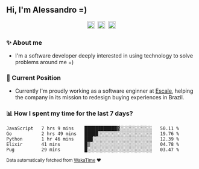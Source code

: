 ## Hi, I'm Alessandro =)

<p align="center">
  <a href="https://www.linkedin.com/in/alessandro-costa-dev/"><img src="https://img.shields.io/badge/-alessandro--costa--dev-%233f7ec6?style=flat-square&logo=Linkedin&logoColor=white" height="20"/></a>&nbsp;&nbsp;<a href="https://medium.com/@alessandro_costa"><img src="https://img.shields.io/badge/-%40alessandro__costa-%20black?style=flat-square&logo=Medium" height="20"/></a>&nbsp;&nbsp;<a href="mailto:alessandro96fc@gmail.com"><img src="https://img.shields.io/badge/-alessandro96fc%40gmail.com-%23c14438?style=flat-square&logo=Gmail&logoColor=white" height="20"/></a>
</p>

### :sparkles: About me

- I'm a software developer deeply interested in using technology to solve problems around me =)

### :office: Current Position 

-  Currently I'm proudly working as a software enginner at [Escale](https://github.com/escaletech), helping the company in its mission to redesign buying experiences in Brazil.

### :bar_chart: How I spent my time for the last 7 days?

<!--START_SECTION:waka-->
```text
JavaScript   7 hrs 9 mins    ████████████▓░░░░░░░░░░░░   50.11 % 
Go           2 hrs 49 mins   █████░░░░░░░░░░░░░░░░░░░░   19.76 % 
Python       1 hr 46 mins    ███░░░░░░░░░░░░░░░░░░░░░░   12.39 % 
Elixir       41 mins         █▒░░░░░░░░░░░░░░░░░░░░░░░   04.78 % 
Pug          29 mins         █░░░░░░░░░░░░░░░░░░░░░░░░   03.47 % 
```
<!--END_SECTION:waka-->

<sub>Data automatically fetched from [WakaTime](https://wakatime.com/) :heart:</sub>

